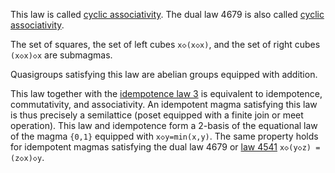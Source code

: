 This law is called [cyclic associativity](https://arxiv.org/abs/1408.0991).  The dual law 4679 is also called [cyclic associativity](https://arxiv.org/abs/2410.10825).

The set of squares, the set of left cubes `x◇(x◇x)`, and the set of right cubes `(x◇x)◇x` are submagmas.

Quasigroups satisfying this law are abelian groups equipped with addition.

This law together with the [idempotence law 3](https://teorth.github.io/equational_theories/implications/?3) is equivalent to idempotence, commutativity, and associativity.  An idempotent magma satisfying this law is thus precisely a semilattice (poset equipped with a finite join or meet operation).  This law and idempotence form a 2-basis of the equational law of the magma `{0,1}` equipped with `x◇y=min(x,y)`.  The same property holds for idempotent magmas satisfying the dual law 4679 or [law 4541](https://teorth.github.io/equational_theories/implications/?4541) `x◇(y◇z) = (z◇x)◇y`.
